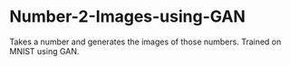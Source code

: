 # Number-2-Images-using-GAN
Takes a number and generates the images of those numbers. Trained on MNIST using GAN.

